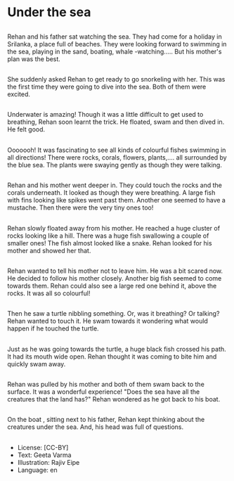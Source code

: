 # Under the sea

##
Rehan and his father sat watching the sea. They had come for a holiday in Srilanka, a place full of beaches. They were looking forward to swimming in the sea, playing in the sand, boating, whale -watching..... But his mother's plan was the best.

##
She suddenly asked Rehan to get ready to go snorkeling with her. This was the first time they were going to dive into the sea. Both of them were excited.

##
Underwater is amazing! Though it was a little difficult to get used to breathing, Rehan soon learnt the trick. He floated, swam and then dived in. He felt good.

##
Ooooooh! It was fascinating to see all kinds of colourful fishes swimming in all directions! There were rocks, corals, flowers, plants,.... all surrounded by the blue sea. The plants were swaying gently as though they were talking.

##
Rehan and his mother went deeper in. They could touch the rocks and the corals underneath. It looked as though they were breathing. A large fish with fins looking like spikes went past them. Another one seemed to have a mustache. Then there were the very tiny ones too!

##
Rehan slowly floated away from his mother. He reached a huge cluster of rocks looking like a hill. There was a huge fish swallowing a couple of smaller ones! The fish almost looked like a snake. Rehan looked for his mother and showed her that.

##
Rehan wanted to tell his mother not to leave him. He was a bit scared now. He decided to follow his mother closely. Another big fish seemed to come towards them. Rehan could also see a large red one behind it, above the rocks. It was all so colourful!

##
Then he saw a turtle nibbling something. Or, was it breathing? Or talking? Rehan wanted to touch it. He swam towards it wondering what would happen if he touched the turtle.

##
Just as he was going towards the turtle, a huge black fish crossed his path. It had its mouth wide open. Rehan thought it was coming to bite him and quickly swam away.

##
Rehan was pulled by his mother and both of them swam back to the surface. It was a wonderful experience! "Does the sea have all the creatures that the land has?" Rehan wondered as he got back to his boat.

##
On the boat , sitting next to his father, Rehan kept thinking about the creatures under the sea. And, his head was full of questions.

##
* License: [CC-BY]
* Text: Geeta Varma
* Illustration: Rajiv Eipe
* Language: en

